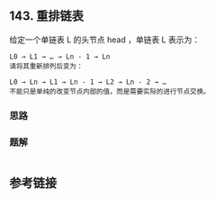 ## 143. 重排链表
给定一个单链表 L 的头节点 head ，单链表 L 表示为：
```
L0 → L1 → … → Ln - 1 → Ln
请将其重新排列后变为：

L0 → Ln → L1 → Ln - 1 → L2 → Ln - 2 → …
不能只是单纯的改变节点内部的值，而是需要实际的进行节点交换。
```
### 思路
 
### 题解
```java

```
## 参考链接